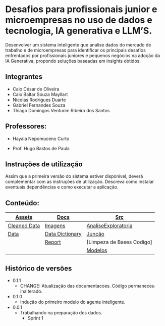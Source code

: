 # Desafios para profissionais junior e microempresas no uso de dados e tecnologia, IA generativa e LLM’S.

Desenvolver um sistema inteligente que analise dados do mercado de trabalho e de microempresas para identificar os principais desafios enfrentados por profissionais juniores e pequenos negócios na adoção da IA ​​Generativa, propondo soluções baseadas em insights obtidos.

## Integrantes
* Caio César de Oliveira
* Caio Baltar Souza Mayllart
* Nicolas Rodrigues Duarte
* Gabriel Fernandes Souza
* Thiago Domingos Venturim Ribeiro dos Santos

## Professores:

* Hayala Nepomuceno Curto

* Prof. Hugo Bastos de Paula

## Instruções de utilização

Assim que a primeira versão do sistema estiver disponível, deverá complementar com as instruções de utilização. Descreva como instalar eventuais dependências e como executar a aplicação.

## Conteúdo: 

| [Assets](/assets/)                   | [Docs](/docs/)              | [Src](/src/)           |
|--------------------------------------|-----------------------------|------------------------|
| [Cleaned Data](/assets/cleaned_data) |[Imagens](/docs/imagens)    | [AnaliseExploratoria](/src/AnaliseExploratoriaDeDadosCodigo) | 
| [Data](/assets/data)                 |[Data Dictionary](/docs/data_dictionary)| [Junção](/src/Codigo_Juncao)                                 |  
|                                      |[Report](/docs/report.md)    | [Limpeza de Bases Codigo]   | 
|                                      |                             | [Modelos](/src/Modelos_Corrigidos)                                         | 



## Histórico de versões

* 0.1.1
    * CHANGE: Atualização das documentacoes. Código permaneceu inalterado.
* 0.1.0
    * Indução do primeiro modelo do agente inteligente.
* 0.0.1
    * Trabalhando na preparação dos dados.
         * Sprint 1
           

